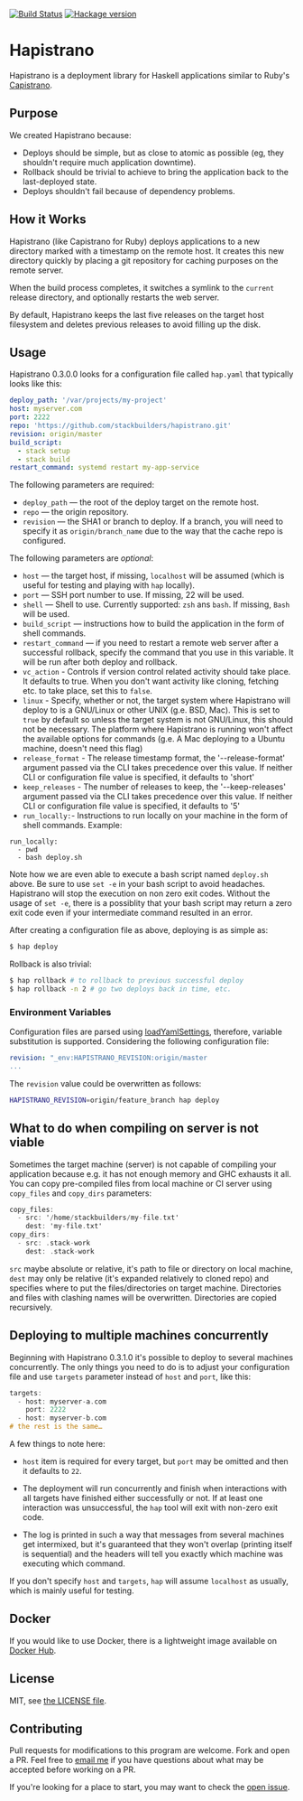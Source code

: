 [![Build Status](https://travis-ci.org/stackbuilders/hapistrano.svg?branch=master)](https://travis-ci.org/stackbuilders/hapistrano) [![Hackage version](https://img.shields.io/hackage/v/hapistrano.svg)](http://hackage.haskell.org/package/hapistrano)

# Hapistrano

Hapistrano is a deployment library for Haskell applications similar to
Ruby's [Capistrano](http://capistranorb.com/).

## Purpose

We created Hapistrano because:

* Deploys should be simple, but as close to atomic as possible (eg,
  they shouldn't require much application downtime).
* Rollback should be trivial to achieve to bring the application back
  to the last-deployed state.
* Deploys shouldn't fail because of dependency problems.

## How it Works

Hapistrano (like Capistrano for Ruby) deploys applications to a new
directory marked with a timestamp on the remote host. It creates this
new directory quickly by placing a git repository for caching purposes
on the remote server.

When the build process completes, it switches a symlink to the `current`
release directory, and optionally restarts the web server.

By default, Hapistrano keeps the last five releases on the target host
filesystem and deletes previous releases to avoid filling up the disk.

## Usage

Hapistrano 0.3.0.0 looks for a configuration file called `hap.yaml` that
typically looks like this:

```yaml
deploy_path: '/var/projects/my-project'
host: myserver.com
port: 2222
repo: 'https://github.com/stackbuilders/hapistrano.git'
revision: origin/master
build_script:
  - stack setup
  - stack build
restart_command: systemd restart my-app-service
```

The following parameters are required:

* `deploy_path` — the root of the deploy target on the remote host.
* `repo` — the origin repository.
* `revision` — the SHA1 or branch to deploy. If a branch, you will need to
  specify it as `origin/branch_name` due to the way that the cache repo is
  configured.

The following parameters are *optional*:

* `host` — the target host, if missing, `localhost` will be assumed (which
  is useful for testing and playing with `hap` locally).
* `port` — SSH port number to use. If missing, 22 will be used.
* `shell` — Shell to use. Currently supported: `zsh` ans `bash`. If missing, `Bash` will be used.
* `build_script` — instructions how to build the application in the form of
  shell commands.
* `restart_command` — if you need to restart a remote web server after a
  successful rollback, specify the command that you use in this variable. It
  will be run after both deploy and rollback.
* `vc_action` - Controls if version control related activity should
  take place. It defaults to true. When you don't want activity like
  cloning, fetching etc. to take place, set this to `false`.
* `linux` - Specify, whether or not, the target system where Hapistrano will
  deploy to is a GNU/Linux or other UNIX (g.e. BSD, Mac). This is set to `true`
  by default so unless the target system is not GNU/Linux, this should not be
  necessary. The platform where Hapistrano is running won't affect the
  available options for commands (g.e. A Mac deploying to a Ubuntu machine,
  doesn't need this flag)
* `release_format` - The release timestamp format, the
  '--release-format' argument passed via the CLI takes precedence over this
  value. If neither CLI or configuration file value is specified, it defaults
  to 'short'
* `keep_releases` - The number of releases to keep, the
  '--keep-releases' argument passed via the CLI takes precedence over this
  value. If neither CLI or configuration file value is specified, it defaults
  to '5'
* `run_locally:`- Instructions to run locally on your machine in the
  form of shell commands. Example:

```
run_locally:
  - pwd
  - bash deploy.sh
```

Note how we are even able to execute a bash script named `deploy.sh`
above. Be sure to use `set -e` in your bash script to avoid
headaches. Hapistrano will stop the execution on non zero exit
codes. Without the usage of `set -e`, there is a possiblity that your
bash script may return a zero exit code even if your intermediate
command resulted in an error.

After creating a configuration file as above, deploying is as simple as:

```bash
$ hap deploy
```

Rollback is also trivial:

```bash
$ hap rollback # to rollback to previous successful deploy
$ hap rollback -n 2 # go two deploys back in time, etc.
```

### Environment Variables

Configuration files are parsed using
[loadYamlSettings](http://hackage.haskell.org/package/yaml-0.10.2.0/docs/Data-Yaml-Config.html#v:loadYamlSettings),
therefore, variable substitution is supported. Considering the following configuration file:

```yaml
revision: "_env:HAPISTRANO_REVISION:origin/master
...
```

The `revision` value could be overwritten as follows:

```sh
HAPISTRANO_REVISION=origin/feature_branch hap deploy
```

## What to do when compiling on server is not viable

Sometimes the target machine (server) is not capable of compiling your
application because e.g. it has not enough memory and GHC exhausts it all.
You can copy pre-compiled files from local machine or CI server using
`copy_files` and `copy_dirs` parameters:

```haskell
copy_files:
  - src: '/home/stackbuilders/my-file.txt'
    dest: 'my-file.txt'
copy_dirs:
  - src: .stack-work
    dest: .stack-work
```

`src` maybe absolute or relative, it's path to file or directory on local
machine, `dest` may only be relative (it's expanded relatively to cloned
repo) and specifies where to put the files/directories on target machine.
Directories and files with clashing names will be overwritten. Directories
are copied recursively.

## Deploying to multiple machines concurrently

Beginning with Hapistrano 0.3.1.0 it's possible to deploy to several
machines concurrently. The only things you need to do is to adjust your
configuration file and use `targets` parameter instead of `host` and `port`,
like this:

```haskell
targets:
  - host: myserver-a.com
    port: 2222
  - host: myserver-b.com
# the rest is the same…
```

A few things to note here:

* `host` item is required for every target, but `port` may be omitted and
  then it defaults to `22`.

* The deployment will run concurrently and finish when interactions with all
  targets have finished either successfully or not. If at least one
  interaction was unsuccessful, the `hap` tool will exit with non-zero exit
  code.

* The log is printed in such a way that messages from several machines get
  intermixed, but it's guaranteed that they won't overlap (printing itself
  is sequential) and the headers will tell you exactly which machine was
  executing which command.

If you don't specify `host` and `targets`, `hap` will assume `localhost` as
usually, which is mainly useful for testing.

## Docker

If you would like to use Docker, there is a lightweight image
available on [Docker Hub](https://hub.docker.com/r/stackbuilders/hapistrano/).

## License

MIT, see [the LICENSE file](LICENSE).

## Contributing

Pull requests for modifications to this program are welcome. Fork and
open a PR. Feel free to [email me](mailto:justin@stackbuilders.com) if
you have questions about what may be accepted before working on a PR.

If you're looking for a place to start, you may want to check the
[open issue](https://github.com/stackbuilders/hapistrano/issues).
